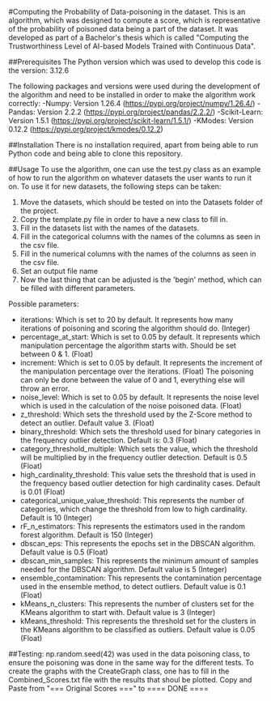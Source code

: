 #Computing the Probability of Data-poisoning in the dataset.
This is an algorithm, which was designed to compute a score, which is representative of the probability of poisoned data
being a part of the dataset.
It was developed as part of a Bachelor's thesis which is called "Computing the Trustworthiness Level of AI-based Models
Trained with Continuous Data".

##Prerequisites
The Python version which was used to develop this code is the version: 3.12.6

The following packages and versions were used during the development of the algorithm and need to be installed in order
to make the algorithm work correctly:
-Numpy: Version 1.26.4 (https://pypi.org/project/numpy/1.26.4/)
-Pandas: Version 2.2.2 (https://pypi.org/project/pandas/2.2.2/)
-Scikit-Learn: Version 1.5.1 (https://pypi.org/project/scikit-learn/1.5.1/)
-KModes: Version 0.12.2 (https://pypi.org/project/kmodes/0.12.2)

##Installation
There is no installation required, apart from being able to run Python code and being able to clone this repository.

##Usage
To use the algorithm, one can use the test.py class as an example of how to run the algorithm on whatever datasets the
user wants to run it on.
To use it for new datasets, the following steps can be taken:

1. Move the datasets, which should be tested on into the Datasets folder of the project.
2. Copy the template.py file in order to have a new class to fill in.
3. Fill in the datasets list with the names of the datasets.
4. Fill in the categorical columns with the names of the columns as seen in the csv file.
5. Fill in the numerical columns with the names of the columns as seen in the csv file.
6. Set an output file name
7. Now the last thing that can be adjusted is the 'begin' method, which can be filled with different parameters.

Possible parameters:

- iterations: Which is set to 20 by default. It represents how many iterations of poisoning and scoring the algorithm
  should do. (Integer)
- percentage_at_start: Which is set to 0.05 by default. It represents which manipulation percentage the algorithm starts
  with. Should be set between 0 & 1. (Float)
- increment: Which is set to 0.05 by default. It represents the increment of the manipulation percentage over the
  iterations. (Float)
  The poisoning can only be done between the value of 0 and 1, everything else will throw an error.
- noise_level: Which is set to 0.05 by default. It represents the noise level which is used in the calculation of the
  noise poisoned data. (Float)
- z_threshold: Which sets the threshold used by the Z-Score method to detect an outlier. Default value 3. (Float)
- binary_threshold: Which sets the threshold used for binary categories in the frequency outlier detection. Default is:
  0.3 (Float)
- category_threshold_multiple: Which sets the value, which the threshold will be multiplied by in the frequency outlier
  detection. Default is 0.5 (Float)
- high_cardinality_threshold: This value sets the threshold that is used in the frequency based outlier detection for
  high cardinality cases. Default is 0.01 (Float)
- categorical_unique_value_threshold: This represents the number of categories, which change the threshold from low to
  high cardinality. Default is 10 (Integer)
- rF_n_estimators: This represents the estimators used in the random forest algorithm. Default is 150 (Integer)
- dbscan_eps: This represents the epochs set in the DBSCAN algorithm. Default value is 0.5 (Float)
- dbscan_min_samples: This represents the minimum amount of samples needed for the DBSCAN algorithm. Default value is
  5 (Integer)
- ensemble_contamination: This represents the contamination percentage used in the ensemble method, to detect outliers.
  Default value is 0.1 (Float)
- kMeans_n_clusters: This represents the number of clusters set for the KMeans algorithm to start with. Default value is
  3 (Integer)
- kMeans_threshold: This represents the threshold set for the clusters in the KMeans algorithm to be classified as
  outliers. Default value is 0.05 (Float)

##Testing:
np.random.seed(42) was used in the data poisoning class, to ensure the poisoning was done in the same way for the
different tests.
To create the graphs with the CreateGraph class, one has to fill in the Combined_Scores.txt file with the results that shoul be plotted.
Copy and Paste from "=== Original Scores ===" to ==== DONE ====

